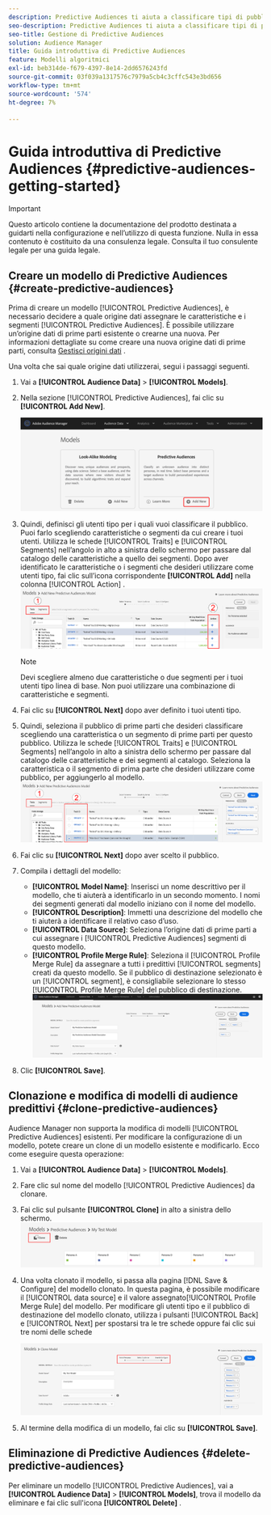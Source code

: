 ```yaml
---
description: Predictive Audiences ti aiuta a classificare tipi di pubblico sconosciuti in utenti tipo distinti in tempo reale utilizzando la scienza dei dati.
seo-description: Predictive Audiences ti aiuta a classificare tipi di pubblico sconosciuti in utenti tipo distinti in tempo reale utilizzando la scienza dei dati.
seo-title: Gestione di Predictive Audiences
solution: Audience Manager
title: Guida introduttiva di Predictive Audiences
feature: Modelli algoritmici
exl-id: beb314de-f679-4397-8e14-2dd6576243fd
source-git-commit: 03f039a1317576c7979a5cb4c3cffc543e3bd656
workflow-type: tm+mt
source-wordcount: '574'
ht-degree: 7%

---
```


# Guida introduttiva di Predictive Audiences {#predictive-audiences-getting-started}

>[!IMPORTANT]
>Questo articolo contiene la documentazione del prodotto destinata a guidarti nella configurazione e nell’utilizzo di questa funzione. Nulla in essa contenuto è costituito da una consulenza legale. Consulta il tuo consulente legale per una guida legale.

## Creare un modello di Predictive Audiences {#create-predictive-audiences}

Prima di creare un modello [!UICONTROL Predictive Audiences], è necessario decidere a quale origine dati assegnare le caratteristiche e i segmenti [!UICONTROL Predictive Audiences]. È possibile utilizzare un’origine dati di prime parti esistente o crearne una nuova. Per informazioni dettagliate su come creare una nuova origine dati di prime parti, consulta [Gestisci origini dati](https://docs.adobe.com/content/help/en/audience-manager/user-guide/features/data-sources/manage-datasources.html) .

Una volta che sai quale origine dati utilizzerai, segui i passaggi seguenti.

1. Vai a **[!UICONTROL Audience Data]** > **[!UICONTROL Models]**.
1. Nella sezione [!UICONTROL Predictive Audiences], fai clic su **[!UICONTROL Add New]**.

   ![smart-tipo-add](assets/predictive-audiences-add.png)

1. Quindi, definisci gli utenti tipo per i quali vuoi classificare il pubblico. Puoi farlo scegliendo caratteristiche o segmenti da cui creare i tuoi utenti. Utilizza le schede [!UICONTROL Traits] e [!UICONTROL Segments] nell’angolo in alto a sinistra dello schermo per passare dal catalogo delle caratteristiche a quello dei segmenti. Dopo aver identificato le caratteristiche o i segmenti che desideri utilizzare come utenti tipo, fai clic sull’icona corrispondente **[!UICONTROL Add]** nella colonna [!UICONTROL Action] .
   ![smart-tipo-select-personas](assets/predictive-audiences-persona.png)
   >[!NOTE]
   >Devi scegliere almeno due caratteristiche o due segmenti per i tuoi utenti tipo linea di base. Non puoi utilizzare una combinazione di caratteristiche e segmenti.
1. Fai clic su **[!UICONTROL Next]** dopo aver definito i tuoi utenti tipo.
1. Quindi, seleziona il pubblico di prime parti che desideri classificare scegliendo una caratteristica o un segmento di prime parti per questo pubblico. Utilizza le schede [!UICONTROL Traits] e [!UICONTROL Segments] nell’angolo in alto a sinistra dello schermo per passare dal catalogo delle caratteristiche e dei segmenti al catalogo. Seleziona la caratteristica o il segmento di prima parte che desideri utilizzare come pubblico, per aggiungerlo al modello.
   ![smart-tipo-select-audience](assets/predictive-audiences-audience.png)
1. Fai clic su **[!UICONTROL Next]** dopo aver scelto il pubblico.
1. Compila i dettagli del modello:
   * **[!UICONTROL Model Name]**: Inserisci un nome descrittivo per il modello, che ti aiuterà a identificarlo in un secondo momento. I nomi dei segmenti generati dal modello iniziano con il nome del modello.
   * **[!UICONTROL Description]**: Immetti una descrizione del modello che ti aiuterà a identificare il relativo caso d’uso.
   * **[!UICONTROL Data Source]**: Seleziona l’origine dati di prime parti a cui assegnare i  [!UICONTROL Predictive Audiences] segmenti di questo modello.
   * **[!UICONTROL Profile Merge Rule]**: Seleziona il  [!UICONTROL Profile Merge Rule] da assegnare a tutti i predittivi  [!UICONTROL segments] creati da questo modello. Se il pubblico di destinazione selezionato è un [!UICONTROL segment], è consigliabile selezionare lo stesso [!UICONTROL Profile Merge Rule] del pubblico di destinazione.
      ![predictive-audiences-save](assets/predictive-audiences-save.png)
1. Clic **[!UICONTROL Save]**.

## Clonazione e modifica di modelli di audience predittivi {#clone-predictive-audiences}

Audience Manager non supporta la modifica di modelli [!UICONTROL Predictive Audiences] esistenti. Per modificare la configurazione di un modello, potete creare un clone di un modello esistente e modificarlo. Ecco come eseguire questa operazione:

1. Vai a **[!UICONTROL Audience Data]** > **[!UICONTROL Models]**.
2. Fare clic sul nome del modello [!UICONTROL Predictive Audiences] da clonare.
3. Fai clic sul pulsante **[!UICONTROL Clone]** in alto a sinistra dello schermo.
   ![clone-audience-predittive](assets/predictive-audiences-clone.png)
4. Una volta clonato il modello, si passa alla pagina [!DNL Save & Configure] del modello clonato. In questa pagina, è possibile modificare il [!UICONTROL data source] e il valore assegnato[!UICONTROL Profile Merge Rule] del modello. Per modificare gli utenti tipo e il pubblico di destinazione del modello clonato, utilizza i pulsanti [!UICONTROL Back] e [!UICONTROL Next] per spostarsi tra le tre schede oppure fai clic sui tre nomi delle schede

   ![predictive-audiences-clone-navigences](assets/predictive-audiences-clone-navigate.png)

5. Al termine della modifica di un modello, fai clic su **[!UICONTROL Save]**.

## Eliminazione di Predictive Audiences {#delete-predictive-audiences}

Per eliminare un modello [!UICONTROL Predictive Audiences], vai a **[!UICONTROL Audience Data]** > **[!UICONTROL Models]**, trova il modello da eliminare e fai clic sull&#39;icona **[!UICONTROL Delete]** .
